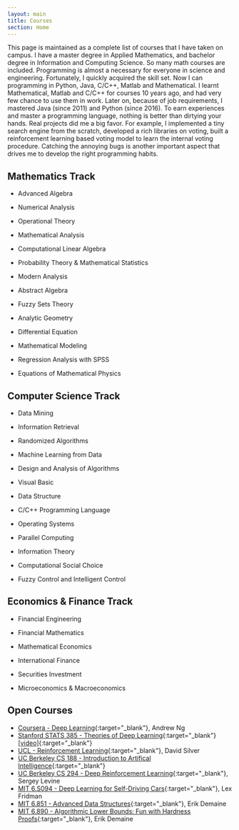 ```yaml
---
layout: main
title: Courses
section: Home
---
```


This page is maintained as a complete list of courses that I have taken on campus. 
I have a master degree in Applied Mathematics, 
and bachelor degree in Information and Computing Science. So many math courses are included. 
Programming is almost a necessary for everyone in science and engineering. 
Fortunately, I quickly acquired the skill set. Now I can programming in
Python, Java, C/C++, Matlab and Mathematical. I learnt Mathematical, Matlab and C/C++
for courses 10 years ago, and had very few chance to use them in work. 
Later on, because of job requirements, I mastered Java (since 2011) and Python (since 2016).
To earn experiences and master a programming language, nothing is better than dirtying your hands.
Real projects did me a big favor. For example, I implemented a tiny search engine from the scratch, 
developed a rich libraries on voting, built a reinforcement learning based voting model to 
learn the internal voting procedure. Catching the annoying bugs is another important aspect
that drives me to develop the right programming habits.

Mathematics Track
-----
- Advanced Algebra
- Numerical Analysis
- Operational Theory
- Mathematical Analysis
- Computational Linear Algebra
- Probability Theory & Mathematical Statistics

- Modern Analysis
- Abstract Algebra
- Fuzzy Sets Theory
- Analytic Geometry
- Differential Equation
- Mathematical Modeling
- Regression Analysis with SPSS
- Equations of Mathematical Physics

Computer Science Track
------------
- Data Mining
- Information Retrieval
- Randomized Algorithms
- Machine Learning from Data
- Design and Analysis of Algorithms

- Visual Basic
- Data Structure
- C/C++ Programming Language

- Operating Systems
- Parallel Computing
- Information Theory

- Computational Social Choice
- Fuzzy Control and Intelligent Control

Economics & Finance Track
---------------------
- Financial Engineering
- Financial Mathematics
- Mathematical Economics

- International Finance
- Securities Investment
- Microeconomics & Macroeconomics

Open Courses
------------
- [Coursera - Deep Learning](https://www.deeplearning.ai/){:target="_blank"}, Andrew Ng
- [Stanford STATS 385 - Theories of Deep Learning](https://stats385.github.io/){:target="_blank"} [[video]](https://www.researchgate.net/project/Theories-of-Deep-Learning){:target="_blank"}
- [UCL - Reinforcement Learning](http://www0.cs.ucl.ac.uk/staff/d.silver/web/Teaching.html){:target="_blank"}, David Silver
- [UC Berkeley CS 188 - Introduction to Artifical Intelligence](http://ai.berkeley.edu/home.html){:target="_blank"}
- [UC Berkeley CS 294 - Deep Reinforcement Learning](http://rll.berkeley.edu/deeprlcourse/){:target="_blank"}, Sergey Levine
- [MIT 6.S094 - Deep Learning for Self-Driving Cars](http://selfdrivingcars.mit.edu/){:target="_blank"}, Lex Fridman
- [MIT 6.851 - Advanced Data Structures](https://ocw.mit.edu/courses/electrical-engineering-and-computer-science/6-851-advanced-data-structures-spring-2012/){:target="_blank"}, Erik Demaine
- [MIT 6.890 - Algorithmic Lower Bounds: Fun with Hardness Proofs](https://ocw.mit.edu/courses/electrical-engineering-and-computer-science/6-890-algorithmic-lower-bounds-fun-with-hardness-proofs-fall-2014/lecture-videos/){:target="_blank"}, Erik Demaine


